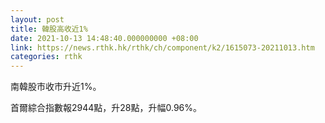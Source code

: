 ```yaml
---
layout: post
title: 韓股高收近1%
date: 2021-10-13 14:48:40.000000000 +08:00
link: https://news.rthk.hk/rthk/ch/component/k2/1615073-20211013.htm
categories: rthk
---
```


南韓股市收市升近1%。

首爾綜合指數報2944點，升28點，升幅0.96%。
